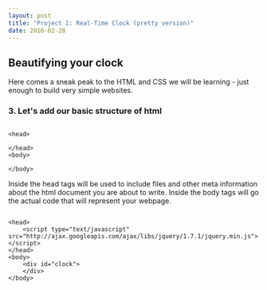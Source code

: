 ```yaml
---
layout: post
title: "Project I: Real-Time Clock (pretty version)"
date: 2016-02-28
---
```


## Beautifying your clock

Here comes a sneak peak to the HTML and CSS we will be learning - just enough to build very simple websites.

### 3. Let\'s add our basic structure of html

<pre><code>
&lt;head>

&lt;/head>
&lt;body>

&lt;/body>
</code></pre>

Inside the head tags will be used to include files and other meta information about the html document you are about to write. Inside the body tags will go the actual code that will represent your webpage.

<pre><code>
&lt;head>
	&lt;script type="text/javascript" src="http://ajax.googleapis.com/ajax/libs/jquery/1.7.1/jquery.min.js">&lt;/script>
&lt;/head>
&lt;body>
	&lt;div id="clock">
	&lt;/div>
&lt;/body>
</code></pre>

